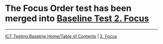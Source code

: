 # The Focus Order test has been merged into [Baseline Test 2. Focus](02FocusVisible.md)

----------------------------------------
[ICT Testing Baseline Home/Table of Contents](index.md) | [2. Focus](02FocusVisible.md)
